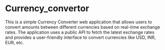 # Currency_convertor
This is a simple Currency Converter web application that allows users to convert amounts between different currencies based on real-time exchange rates. The application uses a public API to fetch the latest exchange rates and provides a user-friendly interface to convert currencies like USD, INR, EUR, etc.
